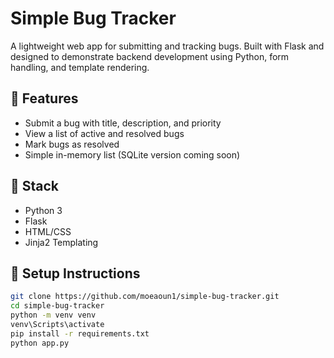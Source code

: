 # Simple Bug Tracker

A lightweight web app for submitting and tracking bugs. Built with Flask and designed to demonstrate backend development using Python, form handling, and template rendering.

## 🔧 Features
- Submit a bug with title, description, and priority
- View a list of active and resolved bugs
- Mark bugs as resolved
- Simple in-memory list (SQLite version coming soon)

## 🧱 Stack
- Python 3
- Flask
- HTML/CSS
- Jinja2 Templating

## 🚀 Setup Instructions

```bash
git clone https://github.com/moeaoun1/simple-bug-tracker.git
cd simple-bug-tracker
python -m venv venv
venv\Scripts\activate
pip install -r requirements.txt
python app.py
